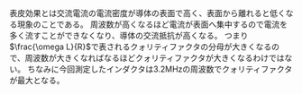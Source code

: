 表皮効果とは交流電流の電流密度が導体の表面で高く、表面から離れると低くなる現象のことである。
周波数が高くなるほど電流が表面へ集中するので電流を多く流すことができなくなり、導体の交流抵抗が高くなる。
つまり$\frac{\omega L}{R}$で表されるクォリティファクタの分母が大きくなるので、周波数が大きくなればなるほどクォリティファクタが大きくなるわけではない。
ちなみに今回測定したインダクタは$3.2 \mathrm{MHz}$の周波数でクォリティファクタが最大となる。
